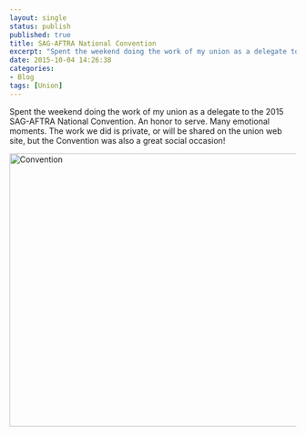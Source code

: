 ```yaml
---
layout: single
status: publish
published: true
title: SAG-AFTRA National Convention
excerpt: "Spent the weekend doing the work of my union as a delegate to the 2015 SAG-AFTRA National Convention"
date: 2015-10-04 14:26:38
categories:
- Blog
tags: [Union]
---
```

<!-- {% capture fig_img %}
[![Best in the business and also the weirdest](https://farm6.staticflickr.com/5644/22104280011_59738f9240_z.jpg)](https://flic.kr/s/aHskn4VSon)
{% endcapture %}

{% capture fig_caption %}
Spent the weekend doing the work of my union as a delegate to the 2015 SAG-AFTRA National Convention. An honor to serve. Many emotional moments. The work we did is private, or will be shared on the union web site, but the Convention was also a great social occasion!
{% endcapture %}

<figure>
  {{ fig_img | markdownify | remove: "<p>" | remove: "</p>" }}
  <figcaption>{{ fig_caption | markdownify | remove: "<p>" | remove: "</p>" }}</figcaption>
</figure>
 -->
<!-- {% include figure image_path="https://farm6.staticflickr.com/5644/22104280011_59738f9240_z.jpg" alt="Best in the business and also the weirdest" caption="Spent the weekend doing the work of my union as a delegate to the 2015 SAG-AFTRA National Convention. An honor to serve. Many emotional moments. The work we did is private, or will be shared on the union web site, but the Convention was also a great social occasion!" href="https://flic.kr/s/aHskn4VSon" %} -->
Spent the weekend doing the work of my union as a delegate to the 2015 SAG-AFTRA National Convention. An honor to serve. Many emotional moments. The work we did is private, or will be shared on the union web site, but the Convention was also a great social occasion!

<a data-flickr-embed="true" data-header="true" data-footer="true"  href="https://www.flickr.com/photos/kevinashworth/albums/72157659728709745" title="Convention"><img src="https://farm6.staticflickr.com/5745/22104279041_4a65b6e900_z.jpg" width="640" height="480" alt="Convention"></a><script async src="//embedr.flickr.com/assets/client-code.js" charset="utf-8"></script>
